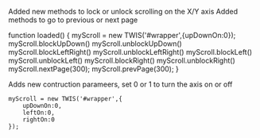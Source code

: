 Added new methods to lock or unlock scrolling on the X/Y axis
Added methods to go to previous or next page

function loaded() {
	myScroll = new TWIS('#wrapper',{upDownOn:0});
	myScroll.blockUpDown()
	myScroll.unblockUpDown()
	myScroll.blockLeftRight()
	myScroll.unblockLeftRight()
	myScroll.blockLeft()
	myScroll.unblockLeft()
	myScroll.blockRight()
	myScroll.unblockRight()
	myScroll.nextPage(300);
	myScroll.prevPage(300);
}

Adds new contruction parameers, set 0 or 1 to turn the axis on or off

	myScroll = new TWIS('#wrapper',{
		upDownOn:0,
		leftOn:0,
		rightOn:0
	});



